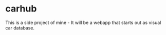 # carhub
This is a side project of mine - It will be a webapp that starts out as visual car database.
